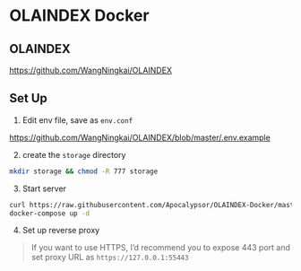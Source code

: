 # OLAINDEX Docker

## OLAINDEX

https://github.com/WangNingkai/OLAINDEX

## Set Up

1. Edit env file, save as `env.conf`

https://github.com/WangNingkai/OLAINDEX/blob/master/.env.example

2. create the  `storage` directory

```bash
mkdir storage && chmod -R 777 storage
```

3. Start server

```bash
curl https://raw.githubusercontent.com/Apocalypsor/OLAINDEX-Docker/master/docker-compose.yaml > docker-compose.yaml
docker-compose up -d
```

4. Set up reverse proxy

> If you want to use HTTPS, I’d recommend you to expose 443 port and set proxy URL as `https://127.0.0.1:55443`
